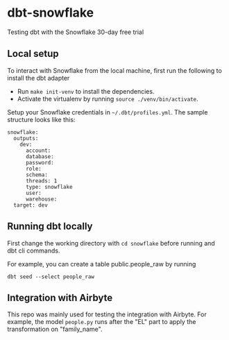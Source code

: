 # dbt-snowflake
Testing dbt with the Snowflake 30-day free trial


## Local setup

To interact with Snowflake from the local machine, first run the following to install the dbt adapter

* Run `make init-venv` to install the dependencies.
* Activate the virtualenv by running `source ./venv/bin/activate`.

Setup your Snowflake credentials in `~/.dbt/profiles.yml`. The sample structure looks like this:

```
snowflake:
  outputs:
    dev:
      account: 
      database: 
      password: 
      role: 
      schema: 
      threads: 1
      type: snowflake
      user:
      warehouse: 
  target: dev
```

## Running dbt locally

First change the working directory with `cd snowflake` before running and dbt cli commands.

For example, you can create a table public.people_raw by running

```
dbt seed --select people_raw
```

## Integration with Airbyte

This repo was mainly used for testing the integration with Airbyte. For example, the model `people.py` runs after the "EL" part to apply the transformation on "family_name".



